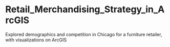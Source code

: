 # Retail_Merchandising_Strategy_in_ArcGIS
Explored demographics and competition in Chicago for a furniture retailer, with visualizations on ArcGIS
